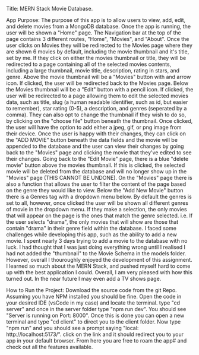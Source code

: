 Title:
MERN Stack Movie Database.

App Purpose:
The purpose of this app is to allow users to view, add, edit, and delete movies from a
MongoDB database. Once the app is running, the user will be shown a "Home" page. The Navigation bar
at the top of the page contains 3 different routes, "Home", "Movies", and "About". Once the user 
clicks on Movies they will be redirected to the Movies page where they are shown 6 movies by default, 
including the movie thumbnail and it's title, set by me. If they click on either the movies thumbnail
or title, they will be redirected to a page containing all of the selected movies contents, including
a large thumbnail, movie title, description, rating in stars, and genre. Above the movie thumbnail will
be a "Movies" button with and arrow icon. If clicked, the user will be redirected back to the Movies page.
Below the Movies thumbnail will be a "Edit" button with a pencil icon. If clicked, the user will be redirected
to a page allowing them to edit the selected movies data, such as title, slug (a human readable identifier, such as
id, but easier to remember), star rating (0-5), a description, and genres (seperated by a comma). They can also
opt to change the thumbnail if they wish to do so, by clicking on the "choose file" button beneath the thumbnail.
Once clicked, the user will have the option to add either a jpeg, gif, or png image from their device. Once the 
user is happy with their changes, they can click on the "ADD MOVIE" button beneath the data fields and the movie
will be appended to the database and the user can view their changes by going back to the "Movies" page and clicking
the movie that they've edited to see their changes. Going back to the "Edit Movie" page, there is a blue 
"delete movie" button above the movies thumbnail. If this is clicked, the selected movie will be deleted from 
the database and will no longer show up in the "Movies" page (THIS CANNOT BE UNDONE). On the "Movies" page there is
also a function that allows the user to filter the content of the page based on the genre they would like to view.
Below the "Add New Movie" button there is a Genres tag with a dropdown menu below. By default the genres is set to all,
however, once clicked the user will be shown all different genres of movie in the dropdown menu. If they make a 
selection, the only movies that will appear on the page is the ones that match the genre selected. i.e. If the user
selects "drama", the only movies that will show are those that contain "drama" in their genre field within the
database. I faced some challenges while developing this app, such as the ability to add a new movie. I spent nearly 
3 days trying to add a movie to the database with no luck. I had thought that I was just doing everything wrong until
I realised I had not added the "thumbnail" to the Movie Schema in the models folder. However, overall I thouroughly enjoyed
the development of this assignment. I learned so much about the MERN Stack, and pushed myself hard to come up with the
best application I could. Overall, I am very pleased with how this turned out. In the near future I may even add a TV shows
page.

How to Run the Project:
Download the source code from the git Repo. Assuming you have NPM installed you should be fine. Open the code in your
desired IDE (vsCode in my case) and locate the terminal. type "cd server" and once in the server folder type "npm run dev".
You should see "Server is running on Port: 8000". Once this is done you can open a new terminal and type "cd client" to 
direct you to the client folder. Now type "npm run" and you should see a prompt saying "local: http://localhost:5173/".
click on the link and it should redirect you to your app in your default browser. From here you are free to roam the app#
and check out all the features available.

